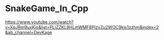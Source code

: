# SnakeGame_In_Cpp

https://www.youtube.com/watch?v=XqJRm9uxKjo&list=PLiZZKL9HLmWMF8PlzvZu2WOC9kjs1zzhm&index=2&ab_channel=DevKage
